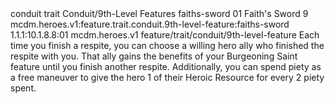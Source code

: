 <ability>
  <metadata>
    <class>conduit</class>
    <feature_type>trait</feature_type>
    <file_dpath>Conduit/9th-Level Features</file_dpath>
    <item_id>faiths-sword</item_id>
    <item_index>01</item_index>
    <item_name>Faith&apos;s Sword</item_name>
    <level>9</level>
    <scc>mcdm.heroes.v1:feature.trait.conduit.9th-level-feature:faiths-sword</scc>
    <scdc>1.1.1:10.1.8.8:01</scdc>
    <source>mcdm.heroes.v1</source>
    <type>feature/trait/conduit/9th-level-feature</type>
  </metadata>
  <effects>
    <effect type="mundane">Each time you finish a respite, you can choose a willing hero ally who finished the respite with you. That ally gains the benefits of your Burgeoning Saint feature until you finish another respite. Additionally, you can spend piety as a free maneuver to give the hero 1 of their Heroic Resource for every 2 piety spent.</effect>
  </effects>
</ability>
